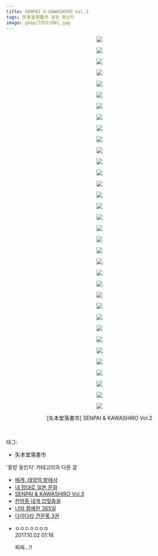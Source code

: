 ```yaml
---
title: SENPAI & KAWASHIRO Vol.3
tags: 矢本堂落書市 동방_동인지
image: ghap/3332/001.jpg
---
```

<div class="article">
<p style="text-align: center; clear: none; float: none;"><img src="{{ site.nasurl }}/ghap/3332/001.jpg"/></p>
<p style="text-align: center; clear: none; float: none;"><img src="{{ site.nasurl }}/ghap/3332/002.jpg"/></p>
<p style="text-align: center; clear: none; float: none;"><img src="{{ site.nasurl }}/ghap/3332/003.jpg"/></p>
<p style="text-align: center; clear: none; float: none;"><img src="{{ site.nasurl }}/ghap/3332/004.jpg"/></p>
<p style="text-align: center; clear: none; float: none;"><img src="{{ site.nasurl }}/ghap/3332/005.jpg"/></p>
<p style="text-align: center; clear: none; float: none;"><img src="{{ site.nasurl }}/ghap/3332/006.jpg"/></p>
<p style="text-align: center; clear: none; float: none;"><img src="{{ site.nasurl }}/ghap/3332/007.jpg"/></p>
<p style="text-align: center; clear: none; float: none;"><img src="{{ site.nasurl }}/ghap/3332/008.jpg"/></p>
<p style="text-align: center; clear: none; float: none;"><img src="{{ site.nasurl }}/ghap/3332/009.jpg"/></p>
<p style="text-align: center; clear: none; float: none;"><img src="{{ site.nasurl }}/ghap/3332/010.jpg"/></p>
<p style="text-align: center; clear: none; float: none;"><img src="{{ site.nasurl }}/ghap/3332/011.jpg"/></p>
<p style="text-align: center; clear: none; float: none;"><img src="{{ site.nasurl }}/ghap/3332/012.jpg"/></p>
<p style="text-align: center; clear: none; float: none;"><img src="{{ site.nasurl }}/ghap/3332/013.jpg"/></p>
<p style="text-align: center; clear: none; float: none;"><img src="{{ site.nasurl }}/ghap/3332/014.jpg"/></p>
<p style="text-align: center; clear: none; float: none;"><img src="{{ site.nasurl }}/ghap/3332/015.jpg"/></p>
<p style="text-align: center; clear: none; float: none;"><img src="{{ site.nasurl }}/ghap/3332/016.jpg"/></p>
<p style="text-align: center; clear: none; float: none;"><img src="{{ site.nasurl }}/ghap/3332/017.jpg"/></p>
<p style="text-align: center; clear: none; float: none;"><img src="{{ site.nasurl }}/ghap/3332/018.jpg"/></p>
<p style="text-align: center; clear: none; float: none;"><img src="{{ site.nasurl }}/ghap/3332/019.jpg"/></p>
<p style="text-align: center; clear: none; float: none;"><img src="{{ site.nasurl }}/ghap/3332/020.jpg"/></p>
<p style="text-align: center; clear: none; float: none;"><img src="{{ site.nasurl }}/ghap/3332/021.jpg"/></p>
<p style="text-align: center; clear: none; float: none;"><img src="{{ site.nasurl }}/ghap/3332/022.jpg"/></p>
<p style="text-align: center; clear: none; float: none;"><img src="{{ site.nasurl }}/ghap/3332/023.jpg"/></p>
<p style="text-align: center; clear: none; float: none;"><img src="{{ site.nasurl }}/ghap/3332/024.jpg"/></p>
<p style="text-align: center; clear: none; float: none;"><img src="{{ site.nasurl }}/ghap/3332/025.jpg"/></p>
<p style="text-align: center; clear: none; float: none;"><img src="{{ site.nasurl }}/ghap/3332/026.jpg"/></p>
<p style="text-align: center; clear: none; float: none;"><img src="{{ site.nasurl }}/ghap/3332/027.jpg"/></p>
<p style="text-align: center; clear: none; float: none;"><img src="{{ site.nasurl }}/ghap/3332/028.jpg"/></p>
<p style="text-align: center; clear: none; float: none;"><img src="{{ site.nasurl }}/ghap/3332/029.jpg"/></p>
<p style="text-align: center; clear: none; float: none;"><img src="{{ site.nasurl }}/ghap/3332/030.jpg"/></p>
<p style="text-align: center; clear: none; float: none;"><img src="{{ site.nasurl }}/ghap/3332/031.jpg"/></p>
<p style="text-align: center; clear: none; float: none;"><img src="{{ site.nasurl }}/ghap/3332/032.jpg"/></p>
<p style="text-align: center; clear: none; float: none;"><img src="{{ site.nasurl }}/ghap/3332/033.jpg"/></p>
<p style="text-align: center; clear: none; float: none;"><img src="{{ site.nasurl }}/ghap/3332/034.jpg"/></p>
<p style="text-align: center; clear: none; float: none;">[矢本堂落書市] SENPAI &amp; KAWASHIRO Vol.2</p>
<p><br/></p>
</div><div class="tagTrail">
<p>태그: </p>
<ul>
<li>矢本堂落書市</li>
</ul>
</div><div class="another">
<p>'동방 동인지' 카테고리의 다른 글</p>
<ul>
<li><a href="/2017-06-17-ghap_3416">배계, 태양의 밭에서</a></li>
<li><a href="/2017-06-11-ghap_3364">내 맘대로 일본 문화</a></li>
<li><a href="/2017-06-02-ghap_3332">SENPAI &amp; KAWASHIRO Vol.3</a></li>
<li><a href="/2017-06-02-ghap_3331">한밤중 네게 입맞춤을</a></li>
<li><a href="/2017-06-02-ghap_3330">너와 함께한 365일</a></li>
<li><a href="/2017-06-01-ghap_3329">다이다라 견문록 3권</a></li>
</ul>
</div><div class="cb_module cb_fluid">
<div class="cb_wrt cb_profile">
<div class="comment">
<ul>
<li class="cb_thumb_off" id="comment15094717">
<div class="cb_comment_area">
<div class="cb_info_area">
<div class="cb_section">
<span class="cb_nick_name">ㅇㅇㅇㅇㅇㅇㅁ</span>
</div>
<div class="cb_section">
<span class="cb_date">2017.10.02 01:16 </span>
</div>
</div>
<div class="cb_dsc_comment">
<p class="cb_dsc">
											찌찌...!!
										</p>
</div>
</div></li>
</ul>
</div>
</div><!-- commentList close -->
</div>